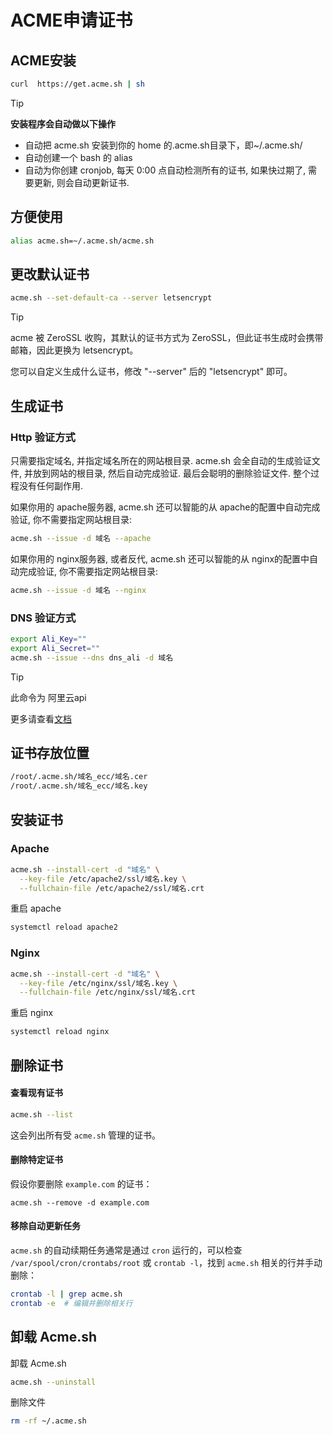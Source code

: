 # ACME申请证书

## ACME安装

```bash
curl  https://get.acme.sh | sh
```

> [!TIP]
>
> **安装程序会自动做以下操作**
>
> - 自动把 acme.sh 安装到你的 home 的.acme.sh目录下，即~/.acme.sh/
> - 自动创建一个 bash 的 alias
> - 自动为你创建 cronjob, 每天 0:00 点自动检测所有的证书, 如果快过期了, 需要更新, 则会自动更新证书.

## 方便使用

```bash
alias acme.sh=~/.acme.sh/acme.sh
```

## 更改默认证书

```bash
acme.sh --set-default-ca --server letsencrypt
```

> [!TIP]
>
> acme 被 ZeroSSL 收购，其默认的证书方式为 ZeroSSL，但此证书生成时会携带邮箱，因此更换为 letsencrypt。
>
> 您可以自定义生成什么证书，修改 "--server" 后的 "letsencrypt" 即可。

## 生成证书

### Http 验证方式

只需要指定域名, 并指定域名所在的网站根目录. acme.sh 会全自动的生成验证文件, 并放到网站的根目录, 然后自动完成验证. 最后会聪明的删除验证文件. 整个过程没有任何副作用.

如果你用的 apache服务器, acme.sh 还可以智能的从 apache的配置中自动完成验证, 你不需要指定网站根目录:

```bash
acme.sh --issue -d 域名 --apache
```

如果你用的 nginx服务器, 或者反代, acme.sh 还可以智能的从 nginx的配置中自动完成验证, 你不需要指定网站根目录:

```bash
acme.sh --issue -d 域名 --nginx
```

### DNS 验证方式

```bash
export Ali_Key=""
export Ali_Secret=""
acme.sh --issue --dns dns_ali -d 域名
```

> [!TIP]
>
> 此命令为 阿里云api
>
> 更多请查看[文档](https://github.com/acmesh-official/acme.sh/wiki/dnsapi)

## 证书存放位置

```txt
/root/.acme.sh/域名_ecc/域名.cer
/root/.acme.sh/域名_ecc/域名.key
```

## 安装证书

### Apache

```bash
acme.sh --install-cert -d "域名" \
  --key-file /etc/apache2/ssl/域名.key \
  --fullchain-file /etc/apache2/ssl/域名.crt
```

重启 apache

```bash
systemctl reload apache2
```

### Nginx

```bash
acme.sh --install-cert -d "域名" \
  --key-file /etc/nginx/ssl/域名.key \
  --fullchain-file /etc/nginx/ssl/域名.crt
```

重启 nginx

```bash
systemctl reload nginx
```

## 删除证书

#### **查看现有证书**

```bash
acme.sh --list
```

这会列出所有受 `acme.sh` 管理的证书。

#### 删除特定证书

假设你要删除 `example.com` 的证书：

```
acme.sh --remove -d example.com
```

#### 移除自动更新任务

`acme.sh` 的自动续期任务通常是通过 `cron` 运行的，可以检查 `/var/spool/cron/crontabs/root` 或 `crontab -l`，找到 `acme.sh` 相关的行并手动删除：

```bash
crontab -l | grep acme.sh
crontab -e  # 编辑并删除相关行
```

## 卸载 Acme.sh

卸载 Acme.sh

```bash
acme.sh --uninstall
```

删除文件

```bash
rm -rf ~/.acme.sh
```
